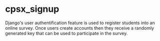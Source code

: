 # cpsx_signup

Django's user authentification feature is used to register students into an online survey. Once users create accounts then they receive a randomly generated key that can be used to participate in the survey.
